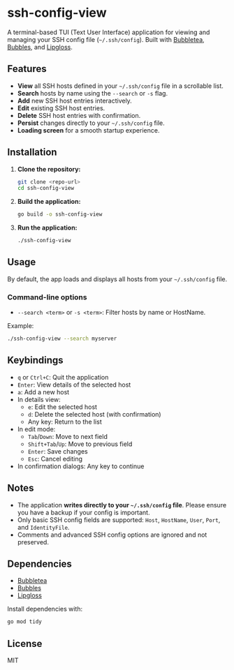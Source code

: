 # ssh-config-view

A terminal-based TUI (Text User Interface) application for viewing and managing your SSH config file (`~/.ssh/config`). Built with [Bubbletea](https://github.com/charmbracelet/bubbletea), [Bubbles](https://github.com/charmbracelet/bubbles), and [Lipgloss](https://github.com/charmbracelet/lipgloss).

## Features

- **View** all SSH hosts defined in your `~/.ssh/config` file in a scrollable list.
- **Search** hosts by name using the `--search` or `-s` flag.
- **Add** new SSH host entries interactively.
- **Edit** existing SSH host entries.
- **Delete** SSH host entries with confirmation.
- **Persist** changes directly to your `~/.ssh/config` file.
- **Loading screen** for a smooth startup experience.

## Installation

1. **Clone the repository:**
   ```sh
   git clone <repo-url>
   cd ssh-config-view
   ```
2. **Build the application:**
   ```sh
   go build -o ssh-config-view
   ```
3. **Run the application:**
   ```sh
   ./ssh-config-view
   ```

## Usage

By default, the app loads and displays all hosts from your `~/.ssh/config` file.

### Command-line options

- `--search <term>` or `-s <term>`: Filter hosts by name or HostName.

Example:
```sh
./ssh-config-view --search myserver
```

## Keybindings

- `q` or `Ctrl+C`: Quit the application
- `Enter`: View details of the selected host
- `a`: Add a new host
- In details view:
  - `e`: Edit the selected host
  - `d`: Delete the selected host (with confirmation)
  - Any key: Return to the list
- In edit mode:
  - `Tab`/`Down`: Move to next field
  - `Shift+Tab`/`Up`: Move to previous field
  - `Enter`: Save changes
  - `Esc`: Cancel editing
- In confirmation dialogs: Any key to continue

## Notes

- The application **writes directly to your `~/.ssh/config` file**. Please ensure you have a backup if your config is important.
- Only basic SSH config fields are supported: `Host`, `HostName`, `User`, `Port`, and `IdentityFile`.
- Comments and advanced SSH config options are ignored and not preserved.

## Dependencies

- [Bubbletea](https://github.com/charmbracelet/bubbletea)
- [Bubbles](https://github.com/charmbracelet/bubbles)
- [Lipgloss](https://github.com/charmbracelet/lipgloss)

Install dependencies with:
```sh
go mod tidy
```

## License

MIT 